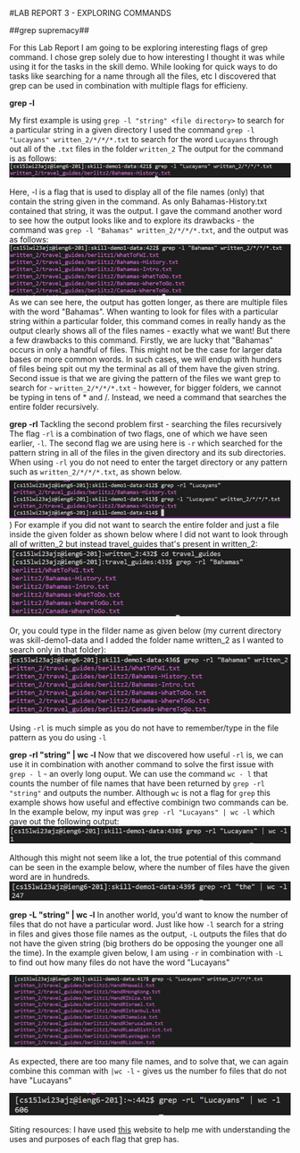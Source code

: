 #LAB REPORT 3 - EXPLORING COMMANDS

##grep supremacy##

For this Lab Report I am going to be exploring interesting flags of grep command. I chose grep solely due to how interesting I thought it was while using it for the tasks in the skill demo. 
While looking for quick ways to do tasks like searching for a name through all the files, etc I discovered that grep can be used in combination with multiple flags for efficieny. 

**grep -l**

My first example is using `grep -l "string" <file directory>` to search for a particular string in a given directory
I used the command `grep -l "Lucayans" written_2/*/*/*.txt` to search for the word `Lucayans` through out all of the `.txt` files in the folder `written_2` 
The output for the command is as follows:
![grep -l](https://github.com/madhoolikacvss/lab_rep_3/blob/main/grep%20l%20simple.jpg)

Here, -l is a flag that is used to display all of the file names (only) that contain the string given in the command. As only Bahamas-History.txt contained that string, it was the output.
I  gave the command another word to see how the output looks like and to explore its drawbacks - the command was `grep -l "Bahamas" written_2/*/*/*.txt`, and the output was as follows:
![Bahamas](https://github.com/madhoolikacvss/lab_rep_3/blob/main/grep%20l%20bahamas.jpg)
As we can see here, the output has gotten longer, as there are multiple files with the word "Bahamas". When wanting to look for files with a particular string within a particular folder, this command comes in really handy as the output clearly shows all of the files names - exactly what we want!
But there a few drawbacks to this command. Firstly, we are lucky that "Bahamas" occurs in only a handful of files. This might not be the case for larger data bases or more common words. In such cases, we will endup with hunders of files being spit out my the terminal as all of them have the given string. 
Second issue is that we are giving the pattern of the files we want grep to search for - `written_2/*/*/*.txt` - however, for bigger folders, we cannot be typing in tens of * and /. Instead, we need a command that searches the entire folder recursively.

**grep -rl**
Tackling the second problem first - searching the files recursively
The flag `-rl` is a combination of two flags, one of which we have seen earlier, `-l`. The second flag we are using here is `-r` which searched for the pattern string in all of the files in the given directory and its sub directories.
When using `-rl` you do not need to enter the target directory or any pattern such as `written_2/*/*/*.txt`, as shown below. 
![-rl](https://github.com/madhoolikacvss/lab_rep_3/blob/main/grep%20rl.jpg)
)
For example if you did not want to search the entire folder and just a file inside the given folder as shown below where I did not want to look through all of written_2 but instead travel_guides that's present in written_2:
![travel](https://github.com/madhoolikacvss/lab_rep_3/blob/main/cd%20into%20travel.jpg)

Or, you could type in the filder name as given below (my current directory was skill-demo1-data and I added the folder name written_2 as I wanted to search only in that folder):
![typing in folder name](https://github.com/madhoolikacvss/lab_rep_3/blob/main/not%20travel.jpg)

Using `-rl` is much simple as you do not have to remember/type in the file pattern as you do using `-l`

**grep -rl "string" | wc -l**
Now that we discovered how useful `-rl` is, we can use it in combination with another command to solve the first issue with `grep - l` - an overly long ouput.
We can use the command `wc - l` that counts the number of file names that have been returned by `grep -rl "string"` and outputs the number.
Although `wc` is not a flag for `grep` this example shows how useful and effective combinign two commands can be. 
In the example below, my input was `grep -rl "Lucayans" | wc -l` which gave out the following output:
![ rl and wc](https://github.com/madhoolikacvss/lab_rep_3/blob/main/rl%20and%20wc%20example%201.jpg)

Although this might not seem like a lot, the true potential of this command can be seen in the example below, where the number of files have the given word are in hundreds.
![rl wc ex 2](https://github.com/madhoolikacvss/lab_rep_3/blob/main/rl%20and%20wc%20example%202.jpg)

**grep -L "string" | wc -l**
In another world, you'd want to know the number of files that do not have a particular word. 
Just like how `-l` search for a string in files and gives those file names as the output, `-L` outputs the files that do not have the given string (big brothers do be opposing the younger one all the time). 
In the example given below, I am using `-r` in combination with `-L` to find out how many files do not have the word "Lucayans"


![big L](https://github.com/madhoolikacvss/lab_rep_3/blob/main/grep%20L.jpg)

As expected, there are too many file names, and to solve that, we can again combine this comman with `|wc -l` - gives us the number fo files that do not have "Lucayans"


![not L and wc](https://github.com/madhoolikacvss/lab_rep_3/blob/main/not%20rl%20and%20wc.jpg)


Siting resources:
I have used [this](https://www.vogella.com/tutorials/UnixGrep/article.html) website to help me with understanding the uses and purposes of each flag that grep has. 
